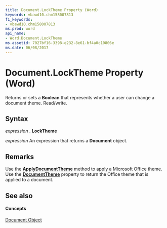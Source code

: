 ```yaml
---
title: Document.LockTheme Property (Word)
keywords: vbawd10.chm158007813
f1_keywords:
- vbawd10.chm158007813
ms.prod: word
api_name:
- Word.Document.LockTheme
ms.assetid: 7027bf16-3398-e232-8e61-bf4a0c10806e
ms.date: 06/08/2017
---
```



# Document.LockTheme Property (Word)

Returns or sets a  **Boolean** that represents whether a user can change a document theme. Read/write.


## Syntax

 _expression_ . **LockTheme**

 _expression_ An expression that returns a **Document** object.


## Remarks

Use the  **[ApplyDocumentTheme](document-applydocumenttheme-method.md)** method to apply a Microsoft Office theme. Use the **[DocumentTheme](document-documenttheme-property-word.md)** property to return the Office theme that is applied to a document.


## See also


#### Concepts


[Document Object](document-object-word.md)

